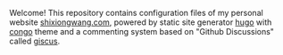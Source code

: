 Welcome! This repository contains configuration files of my personal website [shixiongwang.com](https:shixiongwang.com), powered by static site generator [hugo](https://gohugo.io) with [congo](https://jpanther.github.io/congo/) theme and a commenting system based on "Github Discussions" called [giscus](https://giscus.app). 